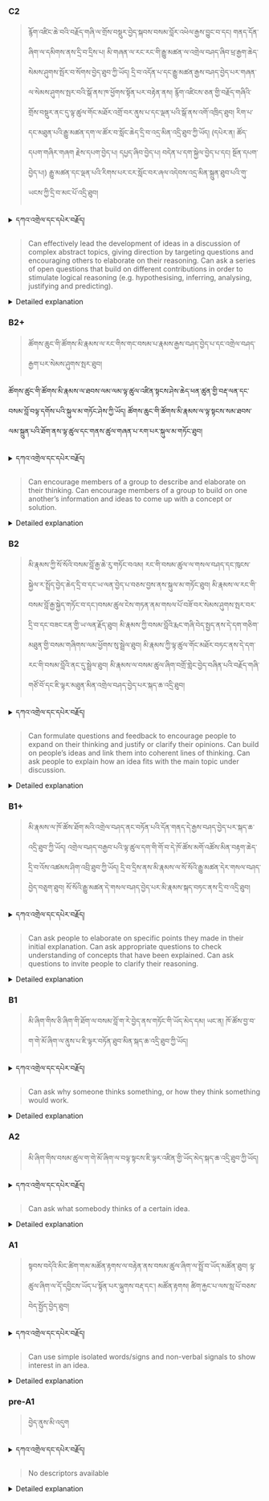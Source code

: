 ### C2
<!-- panels:start -->
<!-- div:left-panel -->

> རྙོག་འཛིང་ཆེ་བའི་བརྗོད་གཞི་ལ་གྲོས་བསྡུར་བྱེད་སྐབས་བསམ་བློར་འཕེལ་རྒྱས་བྱུང་བ་དང། གནད་དོན་ཞིག་ལ་དམིགས་ནས་དྲི་བ་དྲིས་པ། མི་གཞན་ལ་རང་རང་གི་རྒྱུ་མཚན་ལ་འགྲེལ་བཤད་ཞིབ་ཕྲ་རྒྱག་ཆེད་སེམས་ཤུགས་སྤོར་བ་སོགས་བྱེད་ཐུབ་ཀྱི་ཡོད། དྲི་བ་འདོན་པ་དང་རྒྱུ་མཚན་རྒྱས་བཤད་བྱེད་པར་གཞན་ལ་སེམས་ཤུགས་སྤར་བའི་སྒོ་ནས་ཁ་ཕྱོགས་སྟོན་པར་བརྟེན་ནས། རྙོག་འཛིངས་ཅན་གྱི་བརྗོད་གཞིའི་གྲོས་བསྡུར་ནང་དུ་ལྟ་ཚུལ་གོང་མཐོར་འགྲོ་བར་ནུས་པ་དང་ལྡན་པའི་སྒོ་ནས་འགོ་འཁྲིད་ཐུབ།
རིག་པ་དང་མཐུན་པའི་རྒྱུ་མཚན་དག་ལ་ཚོར་བ་སློང་ཆེད་དྲི་བ་འདྲ་མིན་འདྲི་ཐུབ་ཀྱི་ཡོད། (དཔེར་ན། ཚོད་དཔག་གཞིར་གཞག རྗེས་དཔག་བྱེད་པ། དཔྱད་ཞིབ་བྱེད་པ། བདེན་པ་དག་སྐྱེལ་བྱེད་པ་དང། སྔོན་དཔག་བྱེད་པ།) རྒྱུ་མཚན་དང་ལྡན་པའི་རིགས་པར་ངར་སློང་བར་ཞལ་འདེབས་འདྲ་མིན་སྐྲུན་ཐུབ་པའི་གུ་ཡངས་ཀྱི་དྲི་བ་མང་པོ་འདྲི་ཐུབ།



<details>
  <summary>དཀའ་འགྲེལ་དང་དཔེར་བརྗོད།</summary>

བདག་གིས་དེ་ལྷག་ཏུ་སྟབས་བདེའི་ཆ་ཤས་སུ་དབྱེ་རུ་བཅུག་པ་སྟེ།

1.སྐད་ཆ་དྭངས་ཤིང་གསལ་བ་སྟེ། འདིས་ཁྱོད་ཀྱིས་གོ་བདེ་ཤེས་སླ་བའི་ཐབས་ལ་བརྟེན་ནས་བཤད་ཆོག་པ་དང་འབྲི་ཆོག་པ་མཚོན་ ཁྱེད་ཀྱིས་དོན་སྙིང་ལྡན་པའི་ཚིག་བཀོལ་ནས་ཉན་མཁན་དང་ཀློག་པ་པོ་རྣམས་ལ་མཚོན་ན་རྙོག་འཛིང་ཆེན་པོ་མེད།
དཔེ་མཚོན་འདི་ལྟར། "དེ་རིང་གི་ནམ་མཁའ་ཧ་ཅང་སྔོ་"ཞེས་པ་ནི་སྟབས་བདེ་ཞིང་གསལ་བའི་ཚིག་གྲུབ་ཤིག་རེད།
</details>


<!-- div:right-panel -->

> Can effectively lead the development of ideas in a discussion of complex abstract topics, giving direction by targeting questions and encouraging others to elaborate on their reasoning.
Can ask a series of open questions that build on different contributions in order to stimulate logical reasoning (e.g. hypothesising, inferring, analysing, justifying and predicting).




<details>

  <summary>Detailed explanation</summary>

This descriptor focuses on the ability to effectively lead the development of ideas in a discussion of complex and abstract topics. It involves giving direction by targeting questions and encouraging others to elaborate on their reasoning.

At this level, individuals can ask a series of open questions that build on different contributions, stimulating logical reasoning. They engage in activities such as hypothesising, inferring, analysing, justifying, and predicting. By guiding the conversation and asking thought-provoking questions, they facilitate deeper exploration of the topic and encourage others to provide detailed explanations and reasoning.

</details>

<!-- panels:end -->




### B2+
<!-- panels:start -->
<!-- div:left-panel -->

>  ཚོགས་ཆུང་གི་ཚོགས་མི་རྣམས་ལ་རང་གིས་གང་བསམ་པ་རྣམས་རྒྱས་བཤད་བྱེད་པ་དང་འགྲེལ་བཤད་རྒྱག་པར་སེམས་ཤུགས་སྤར་ཐུབ།

ཚོགས་ཚུང་གི་ཚོགས་མི་རྣམས་ལ་ཐབས་ལམ་ལམ་ལྟ་ཚུལ་འཛིན་སྟངས་ཤེས་ཆེད་ཕན་ཚུན་གྱི་བརྡ་ལན་དང་བསམ་བློ་བལྟ་དགོས་པའི་སྐུལ་མ་གཏོང་ཤེས་ཀྱི་ཡོད།  ཚོགས་ཆུང་གི་ཚོགས་མི་རྣམས་ལ་ལྟ་སྟངས་སམ་ཐབས་ལམ་སྐྲུན་པའི་ཐོག་ནས་ལྟ་ཚུལ་དང་གནས་ཚུལ་གཞན་པ་རག་པར་སྐུལ་མ་གཏོང་ཐུབ།





<details>
  <summary>དཀའ་འགྲེལ་དང་དཔེར་བརྗོད།</summary>

བདག་གིས་དེ་ལྷག་ཏུ་སྟབས་བདེའི་ཆ་ཤས་སུ་དབྱེ་རུ་བཅུག་པ་སྟེ།

1.སྐད་ཆ་དྭངས་ཤིང་གསལ་བ་སྟེ། འདིས་ཁྱོད་ཀྱིས་གོ་བདེ་ཤེས་སླ་བའི་ཐབས་ལ་བརྟེན་ནས་བཤད་ཆོག་པ་དང་འབྲི་ཆོག་པ་མཚོན་ ཁྱེད་ཀྱིས་དོན་སྙིང་ལྡན་པའི་ཚིག་བཀོལ་ནས་ཉན་མཁན་དང་ཀློག་པ་པོ་རྣམས་ལ་མཚོན་ན་རྙོག་འཛིང་ཆེན་པོ་མེད།
དཔེ་མཚོན་འདི་ལྟར། "དེ་རིང་གི་ནམ་མཁའ་ཧ་ཅང་སྔོ་"ཞེས་པ་ནི་སྟབས་བདེ་ཞིང་གསལ་བའི་ཚིག་གྲུབ་ཤིག་རེད།
</details>

<!-- div:right-panel -->

>Can encourage members of a group to describe and elaborate on their thinking.
Can encourage members of a group to build on one another’s information and ideas to come up with a concept or solution.





<details>

  <summary>Detailed explanation</summary>

This descriptor highlights the ability to encourage members of a group to describe and elaborate on their thinking. It involves creating an environment where individuals feel comfortable sharing their ideas and providing detailed explanations.

At this level, individuals can also encourage group members to build on one another's information and ideas to come up with a concept or solution. They foster collaboration and facilitate the development of a collective understanding by promoting active participation and the exchange of diverse perspectives.

By creating a supportive and inclusive atmosphere, individuals at this level help maximize the contributions of all group members and promote effective collaboration towards achieving a common goal.

</details>

<!-- panels:end -->






### B2
<!-- panels:start -->
<!-- div:left-panel -->

>  མི་རྣམས་ཀྱི་སོ་སོའི་བསམ་བློ་རྒྱ་ཆེ་རུ་གཏོང་བའམ། རང་གི་བསམ་ཚུལ་ལ་གསལ་བཤད་དང་ཁུངས་སྐྱེལ་ར་སྤྲོད་བྱེད་ཆེད་དྲི་བ་དང་ཡ་ལན་བྱེད་པ་བཅས་བྱས་ནས་སྐུལ་མ་གཏོང་ཐུབ། མི་རྣམས་ལ་རང་གི་བསམ་བློ་རྒྱ་སྐྱེད་གཏོང་བ་དང་།བསམ་ཚུལ་ངེས་གཏན་ནམ་གསལ་པོ་བཟོ་བར་སེམས་ཤུགས་སྤར་བར་དྲི་བ་དང་བཟང་ངན་གྱི་ཡ་ལན་རྗོད་ཐུབ།
མི་རྣམས་ཀྱི་བསམ་བློའི་རྨང་གཞི་བེད་སྤྱད་ནས་དེ་དག་གཅིག་མཐུན་གྱི་བསམ་གཞིགས་ལམ་ཕྱོགས་སུ་སྦྲེལ་ཐུབ།  མི་རྣམས་ཀྱི་ལྟ་ཚུལ་གོང་མཐོར་བཏང་ནས་དེ་དག་རང་གི་བསམ་བློའི་ནང་དུ་སྦྲེལ་ཐུབ།
མི་རྣམས་ལ་བསམ་ཚུལ་ཞིག་བགྲོ་གླེང་བྱེད་བཞིན་པའི་བརྗོད་གཞི་གཙོ་བོ་དང་ཇི་ལྟར་མཐུན་མིན་འགྲེལ་བཤད་བྱེད་པར་སྐད་ཆ་འདྲི་ཐུབ།




<details>
  <summary>དཀའ་འགྲེལ་དང་དཔེར་བརྗོད།</summary>

བདག་གིས་དེ་ལྷག་ཏུ་སྟབས་བདེའི་ཆ་ཤས་སུ་དབྱེ་རུ་བཅུག་པ་སྟེ།

1.སྐད་ཆ་དྭངས་ཤིང་གསལ་བ་སྟེ། འདིས་ཁྱོད་ཀྱིས་གོ་བདེ་ཤེས་སླ་བའི་ཐབས་ལ་བརྟེན་ནས་བཤད་ཆོག་པ་དང་འབྲི་ཆོག་པ་མཚོན་ ཁྱེད་ཀྱིས་དོན་སྙིང་ལྡན་པའི་ཚིག་བཀོལ་ནས་ཉན་མཁན་དང་ཀློག་པ་པོ་རྣམས་ལ་མཚོན་ན་རྙོག་འཛིང་ཆེན་པོ་མེད།
དཔེ་མཚོན་འདི་ལྟར། "དེ་རིང་གི་ནམ་མཁའ་ཧ་ཅང་སྔོ་"ཞེས་པ་ནི་སྟབས་བདེ་ཞིང་གསལ་བའི་ཚིག་གྲུབ་ཤིག་རེད།
</details>

<!-- div:right-panel -->

>Can formulate questions and feedback to encourage people to expand on their thinking and justify or clarify their opinions.
Can build on people’s ideas and link them into coherent lines of thinking.
Can ask people to explain how an idea fits with the main topic under discussion.





<details>

  <summary>Detailed explanation</summary>

 This descriptor emphasizes the ability to formulate questions and feedback that encourage people to expand on their thinking and justify or clarify their opinions. It involves using effective questioning techniques to elicit deeper explanations and promote critical thinking.

At this level, individuals can also build on people's ideas and link them into coherent lines of thinking. They can identify connections between different contributions and help shape the discussion by highlighting the relationships and implications of various ideas.

Additionally, individuals at this level can ask people to explain how an idea fits with the main topic under discussion. They facilitate coherence and relevance by seeking clarification on the alignment of ideas with the broader context or theme.

By employing these strategies, individuals facilitate deeper exploration and understanding of topics, fostering more robust discussions and collaborative problem-solving.

</details>

<!-- panels:end -->







### B1+
<!-- panels:start -->
<!-- div:left-panel -->

> མི་རྣམས་ལ་ཁོ་ཚོས་ཐོག་མའི་འགྲེལ་བཤད་ནང་བཏོན་པའི་དོན་གནད་དེ་རྒྱས་བཤད་བྱེད་པར་སྐད་ཆ་འདྲི་ཐུབ་ཀྱི་ཡོད། 
འགྲེལ་བཤད་བརྒྱབ་པའི་ལྟ་ཚུལ་དག་གི་གོ་བ་དེ་ཁོ་ཚོས་མགོ་འཚོས་མིན་བརྟག་ཆེད་དྲི་བ་འོས་འཚམས་ཤིག་འབྲི་ཐུབ་ཀྱི་ཡོད།
དྲི་བ་དྲིས་ནས་མི་རྣམས་ལ་སོ་སོའི་རྒྱུ་མཚན་དེར་གསལ་བཤད་བྱེད་བཅུག་ཐུབ། སོ་སོའི་རྒྱུ་མཚན་དེ་གསལ་བཤད་བྱེད་པར་མི་རྣམས་སྐད་བཏང་ནས་དྲི་བ་འདྲི་ཐུབ།




<details>
  <summary>དཀའ་འགྲེལ་དང་དཔེར་བརྗོད།</summary>

བདག་གིས་དེ་ལྷག་ཏུ་སྟབས་བདེའི་ཆ་ཤས་སུ་དབྱེ་རུ་བཅུག་པ་སྟེ།

1.སྐད་ཆ་དྭངས་ཤིང་གསལ་བ་སྟེ། འདིས་ཁྱོད་ཀྱིས་གོ་བདེ་ཤེས་སླ་བའི་ཐབས་ལ་བརྟེན་ནས་བཤད་ཆོག་པ་དང་འབྲི་ཆོག་པ་མཚོན་ ཁྱེད་ཀྱིས་དོན་སྙིང་ལྡན་པའི་ཚིག་བཀོལ་ནས་ཉན་མཁན་དང་ཀློག་པ་པོ་རྣམས་ལ་མཚོན་ན་རྙོག་འཛིང་ཆེན་པོ་མེད།
དཔེ་མཚོན་འདི་ལྟར། "དེ་རིང་གི་ནམ་མཁའ་ཧ་ཅང་སྔོ་"ཞེས་པ་ནི་སྟབས་བདེ་ཞིང་གསལ་བའི་ཚིག་གྲུབ་ཤིག་རེད།
</details>

<!-- div:right-panel -->

> Can ask people to elaborate on specific points they made in their initial explanation.
Can ask appropriate questions to check understanding of concepts that have been explained.
Can ask questions to invite people to clarify their reasoning.






<details>

  <summary>Detailed explanation</summary>

 This descriptor highlights the ability to ask people to elaborate on specific points they made in their initial explanation. It involves seeking more detailed information or examples to gain a deeper understanding of their ideas or perspectives.

At this level, individuals can also ask appropriate questions to check understanding of concepts that have been explained. They ensure that they have comprehended the information correctly and can seek clarification if needed.

Additionally, individuals can ask questions to invite people to clarify their reasoning. By probing further into their thought process, individuals encourage others to provide more in-depth justifications or explanations for their opinions or arguments.

These skills help facilitate meaningful discussions, encourage critical thinking, and foster a deeper exploration of ideas. By asking targeted questions, individuals can promote clarity, enhance understanding, and engage in more productive and insightful conversations.

</details>

<!-- panels:end -->



### B1
<!-- panels:start -->
<!-- div:left-panel -->

> མི་ཞིག་གིས་ཅི་ཞིག་གི་ཐོག་ལ་བསམ་བློ་ག་རེ་བྱེད་ནས་གཏོང་གི་ཡོད་མེད་དམ། ཡང་ན། ཁོ་ཚོས་བྱ་བ་ག་གེ་མོ་ཞིག་ལ་ནུས་པ་ཇི་ལྟར་བཏོན་ཐུབ་མིན་སྐད་ཆ་འདྲི་ཐུབ་ཀྱི་ཡོད།




<details>
  <summary>དཀའ་འགྲེལ་དང་དཔེར་བརྗོད།</summary>

བདག་གིས་དེ་ལྷག་ཏུ་སྟབས་བདེའི་ཆ་ཤས་སུ་དབྱེ་རུ་བཅུག་པ་སྟེ།

1.སྐད་ཆ་དྭངས་ཤིང་གསལ་བ་སྟེ། འདིས་ཁྱོད་ཀྱིས་གོ་བདེ་ཤེས་སླ་བའི་ཐབས་ལ་བརྟེན་ནས་བཤད་ཆོག་པ་དང་འབྲི་ཆོག་པ་མཚོན་ ཁྱེད་ཀྱིས་དོན་སྙིང་ལྡན་པའི་ཚིག་བཀོལ་ནས་ཉན་མཁན་དང་ཀློག་པ་པོ་རྣམས་ལ་མཚོན་ན་རྙོག་འཛིང་ཆེན་པོ་མེད།
དཔེ་མཚོན་འདི་ལྟར། "དེ་རིང་གི་ནམ་མཁའ་ཧ་ཅང་སྔོ་"ཞེས་པ་ནི་སྟབས་བདེ་ཞིང་གསལ་བའི་ཚིག་གྲུབ་ཤིག་རེད།
</details>

<!-- div:right-panel -->

> Can ask why someone thinks something, or how they think something would work.




<details>

  <summary>Detailed explanation</summary>

This descriptor emphasizes the ability to ask why someone thinks something or how they think something would work. By posing these types of questions, individuals aim to gain a deeper understanding of others' perspectives, reasoning, or proposed solutions.

Asking why someone thinks something allows individuals to explore the underlying beliefs, experiences, or evidence that contribute to a particular viewpoint. It encourages individuals to articulate their thought process and provides an opportunity for a more comprehensive discussion.

Similarly, asking how someone thinks something would work prompts individuals to explain the mechanisms, strategies, or steps they envision for a particular idea or solution. This line of questioning encourages critical thinking and can lead to a more detailed exploration of the feasibility and practicality of proposed concepts.

By asking these types of questions, individuals promote deeper engagement, thoughtful reflection, and the exchange of diverse perspectives. It fosters a more comprehensive and nuanced understanding of the topic under discussion.

</details>

<!-- panels:end -->





### A2
<!-- panels:start -->
<!-- div:left-panel -->

> མི་ཞིག་གིས་བསམ་ཚུལ་ག་གེ་མོ་ཞིག་ལ་བལྟ་སྟངས་ཇི་ལྟར་འཛིན་གྱི་ཡོད་མེད་སྐད་ཆ་འདྲི་ཐུབ་ཀྱི་ཡོད།

  


<details>
  <summary>དཀའ་འགྲེལ་དང་དཔེར་བརྗོད།</summary>

བདག་གིས་དེ་ལྷག་ཏུ་སྟབས་བདེའི་ཆ་ཤས་སུ་དབྱེ་རུ་བཅུག་པ་སྟེ།

1.སྐད་ཆ་དྭངས་ཤིང་གསལ་བ་སྟེ། འདིས་ཁྱོད་ཀྱིས་གོ་བདེ་ཤེས་སླ་བའི་ཐབས་ལ་བརྟེན་ནས་བཤད་ཆོག་པ་དང་འབྲི་ཆོག་པ་མཚོན་ ཁྱེད་ཀྱིས་དོན་སྙིང་ལྡན་པའི་ཚིག་བཀོལ་ནས་ཉན་མཁན་དང་ཀློག་པ་པོ་རྣམས་ལ་མཚོན་ན་རྙོག་འཛིང་ཆེན་པོ་མེད།
དཔེ་མཚོན་འདི་ལྟར། "དེ་རིང་གི་ནམ་མཁའ་ཧ་ཅང་སྔོ་"ཞེས་པ་ནི་སྟབས་བདེ་ཞིང་གསལ་བའི་ཚིག་གྲུབ་ཤིག་རེད།
</details>

<!-- div:right-panel -->

> Can ask what somebody thinks of a certain idea.




<details>

  <summary>Detailed explanation</summary>

This descriptor highlights the ability to ask what somebody thinks of a certain idea. By posing this type of question, individuals seek to gather opinions, perspectives, or evaluations from others regarding a specific concept or proposal.

Asking what somebody thinks of a certain idea invites individuals to express their thoughts, reactions, or judgments about the idea being discussed. It encourages them to provide their viewpoint, share insights, and potentially offer constructive feedback or alternative perspectives.

By asking this question, individuals can gain a better understanding of others' perspectives, promote dialogue and exchange of ideas, and foster a more comprehensive exploration of the topic at hand.

</details>

<!-- panels:end -->




### A1
<!-- panels:start -->
<!-- div:left-panel -->

>སྟབས་བདེའི་མིང་ཚིག་གམ་མཚོན་རྟགས་ལ་བརྟེན་ནས་བསམ་ཚུལ་ཞིག་ལ་སྤྲོ་བ་ཡོད་མཚོན་ཐུབ།  ལྟ་ཚུལ་ཞིག་ལ་དོ་དབྱིངས་ཡོད་པ་སྟོན་པར་ལྐུགས་བརྡ་དང་། མཚོན་རྟགས། ཚིག་རྐྱང་པ་ལས་སླ་པོ་བཅས་བེད་སྤྱོད་བྱེད་ཐུབ།


 
<details>
  <summary>དཀའ་འགྲེལ་དང་དཔེར་བརྗོད།</summary>

བདག་གིས་དེ་ལྷག་ཏུ་སྟབས་བདེའི་ཆ་ཤས་སུ་དབྱེ་རུ་བཅུག་པ་སྟེ།

1.སྐད་ཆ་དྭངས་ཤིང་གསལ་བ་སྟེ། འདིས་ཁྱོད་ཀྱིས་གོ་བདེ་ཤེས་སླ་བའི་ཐབས་ལ་བརྟེན་ནས་བཤད་ཆོག་པ་དང་འབྲི་ཆོག་པ་མཚོན་ ཁྱེད་ཀྱིས་དོན་སྙིང་ལྡན་པའི་ཚིག་བཀོལ་ནས་ཉན་མཁན་དང་ཀློག་པ་པོ་རྣམས་ལ་མཚོན་ན་རྙོག་འཛིང་ཆེན་པོ་མེད།
དཔེ་མཚོན་འདི་ལྟར། "དེ་རིང་གི་ནམ་མཁའ་ཧ་ཅང་སྔོ་"ཞེས་པ་ནི་སྟབས་བདེ་ཞིང་གསལ་བའི་ཚིག་གྲུབ་ཤིག་རེད།
</details>

<!-- div:right-panel -->

> Can use simple isolated words/signs and non-verbal signals to show interest in an idea.


<details>

  <summary>Detailed explanation</summary>

This descriptor highlights the ability to show interest in an idea using simple isolated words/signs and non-verbal signals. When individuals are engaged in a conversation or discussion and want to express their interest in a particular idea, they can use various means to convey their engagement and enthusiasm.

Using simple isolated words or signs, individuals can express their agreement, approval, or positive reaction to an idea. These words or signs can be specific expressions like "Yes," "Great," "Interesting," or using gestures such as nodding or smiling to indicate agreement or engagement.

Non-verbal signals such as maintaining eye contact, leaning forward attentively, nodding, or showing facial expressions of interest can also effectively communicate one's engagement and show that they are actively interested in the idea being discussed.

By employing these simple isolated words/signs and non-verbal signals, individuals can demonstrate their active involvement in the conversation, encourage the speaker, and contribute to a positive and supportive communication environment.

</details>

<!-- panels:end -->




### pre-A1
<!-- panels:start -->
<!-- div:left-panel -->

> བྱེད་ནུས་མི་འདུག

<details>
  <summary>དཀའ་འགྲེལ་དང་དཔེར་བརྗོད།</summary>

...
</details>

<!-- div:right-panel -->

> No descriptors available

<details>

  <summary>Detailed explanation</summary>

...

</details>

<!-- panels:end -->

